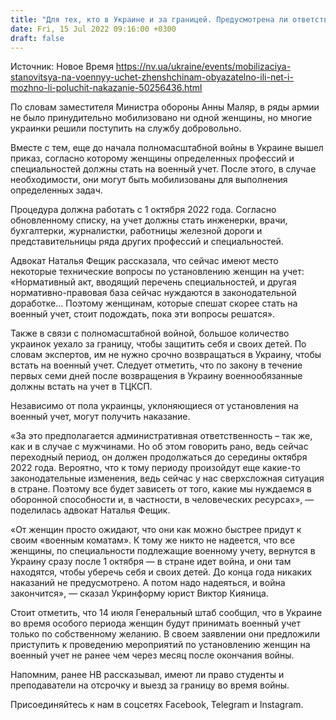 ```yaml
---
title: "Для тех, кто в Украине и за границей. Предусмотрена ли ответственность за уклонение женщин от военного учета"
date: Fri, 15 Jul 2022 09:16:00 +0300
draft: false
---
```

Источник: Новое Время https://nv.ua/ukraine/events/mobilizaciya-stanovitsya-na-voennyy-uchet-zhenshchinam-obyazatelno-ili-net-i-mozhno-li-poluchit-nakazanie-50256436.html


По словам заместителя Министра обороны Анны Маляр, в ряды армии не было принудительно мобилизовано ни одной женщины, но многие украинки решили поступить на службу добровольно.

Вместе с тем, еще до начала полномасштабной войны в Украине вышел приказ, согласно которому женщины определенных профессий и специальностей должны стать на военный учет. После этого, в случае необходимости, они могут быть мобилизованы для выполнения определенных задач.



Процедура должна работать с 1 октября 2022 года. Согласно обновленному списку, на учет должны стать инженерки, врачи, бухгалтерки, журналистки, работницы железной дороги и представительницы ряда других профессий и специальностей.

Адвокат Наталья Фещик рассказала, что сейчас имеют место некоторые технические вопросы по установлению женщин на учет: «Нормативный акт, вводящий перечень специальностей, и другая нормативно-правовая база сейчас нуждаются в законодательной доработке… Поэтому женщинам, которые спешат скорее стать на военный учет, стоит подождать, пока эти вопросы решатся».

Также в связи с полномасштабной войной, большое количество украинок уехало за границу, чтобы защитить себя и своих детей. По словам экспертов, им не нужно срочно возвращаться в Украину, чтобы встать на военный учет. Следует отметить, что по закону в течение первых семи дней после возвращения в Украину военнообязанные должны встать на учет в ТЦКСП.

Независимо от пола украинцы, уклоняющиеся от установления на военный учет, могут получить наказание.

«За это предполагается административная ответственность – так же, как и в случае с мужчинами. Но об этом говорить рано, ведь сейчас переходный период, он должен продолжаться до середины октября 2022 года. Вероятно, что к тому периоду произойдут еще какие-то законодательные изменения, ведь сейчас у нас сверхсложная ситуация в стране. Поэтому все будет зависеть от того, какие мы нуждаемся в оборонной способности и, в частности, в человеческих ресурсах», — поделилась адвокат Наталья Фещик.

«От женщин просто ожидают, что они как можно быстрее придут к своим «военным коматам». К тому же никто не надеется, что все женщины, по специальности подлежащие военному учету, вернутся в Украину сразу после 1 октября — в стране идет война, и они там находятся, чтобы уберечь себя и своих детей. До конца года никаких наказаний не предусмотрено. А потом надо надеяться, и война закончится», — сказал Укринформу юрист Виктор Кияница.

Стоит отметить, что 14 июля Генеральный штаб сообщил, что в Украине во время особого периода женщин будут принимать военный учет только по собственному желанию. В своем заявлении они предложили приступить к проведению мероприятий по установлению женщин на военный учет не ранее чем через месяц после окончания войны.

Напомним, ранее НВ рассказывал, имеют ли право студенты и преподаватели на отсрочку и выезд за границу во время войны.

Присоединяйтесь к нам в соцсетях Facebook, Telegram и Instagram.
